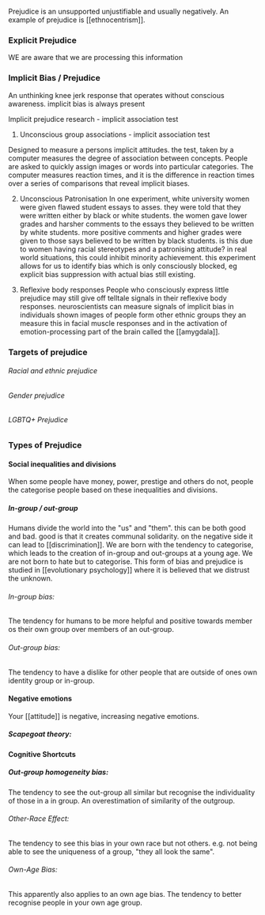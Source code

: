 Prejudice is an unsupported unjustifiable and usually negatively. An example of prejudice is [[ethnocentrism]]. 

### Explicit Prejudice
WE are aware that we are processing this information
### Implicit Bias / Prejudice
An unthinking knee jerk response that operates without conscious awareness. implicit bias is always present

Implicit prejudice research - implicit association test

1. Unconscious group associations - implicit association test

Designed to measure a persons implicit attitudes. the test, taken by a computer measures the degree of association between concepts. People are asked to quickly assign images or words  into particular categories. The computer measures reaction times, and it is the difference in reaction times over a series of comparisons that reveal implicit biases. 

2. Unconscious Patronisation
In one experiment, white university women were given flawed student essays to asses. they were told that they were written either by black or white students. the women gave lower grades and harsher comments to the essays they believed to be written by white students. more positive comments and higher grades were given to those says believed to be written by black students. is this due to women having racial stereotypes and a patronising attitude? in real world situations, this could inhibit minority achievement. this experiment allows for us to identify bias which is only consciously blocked, eg explicit bias suppression with actual bias still existing. 

3. Reflexive body responses
People who consciously express little prejudice may still give off telltale signals in their reflexive body responses. neuroscientists can measure signals of implicit bias in individuals shown images of people form other ethnic groups they an measure this in facial muscle responses and in the activation of emotion-processing part of the brain called the [[amygdala]].

### Targets of prejudice
###### Racial and ethnic prejudice
###### Gender prejudice
###### LGBTQ+ Prejudice

### Types of Prejudice
#### Social inequalities and divisions
When some people have money, power, prestige and others do not, people the categorise people based on these inequalities and divisions. 
##### In-group / out-group
Humans divide the world into the "us" and "them". this can be both good and bad. good is that it creates communal solidarity. on the negative side it can lead to [[discrimination]]. We are born with the tendency to categorise, which leads to the creation of in-group and out-groups at a young age. We are not born to hate but to categorise. This form of bias and prejudice is studied in [[evolutionary psychology]] where it is believed that we distrust the unknown.
###### In-group bias: 
The tendency for humans to be more helpful and positive towards member os their own group over members of an out-group. 
###### Out-group bias: 
The tendency to have a dislike for other people that are outside of ones own identity group or in-group.
#### Negative emotions
Your [[attitude]] is negative, increasing negative emotions.
##### Scapegoat theory:
#### Cognitive Shortcuts
##### Out-group homogeneity bias:
The tendency to see the out-group all similar but recognise the individuality of those in a in group. An overestimation of similarity of the outgroup.
###### Other-Race Effect:
The tendency to see this bias in your own race but not others. e.g. not being able to see the uniqueness of a group, "they all look the same".
###### Own-Age Bias:
This apparently also applies to an own age bias. The tendency to better recognise people in your own age group.
